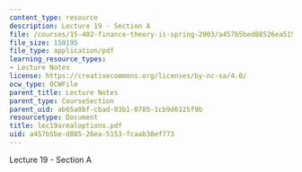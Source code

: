 ```yaml
---
content_type: resource
description: Lecture 19 - Section A
file: /courses/15-402-finance-theory-ii-spring-2003/a457b5bed88526ea5153fcaab30ef773_lec19arealoptions.pdf
file_size: 150195
file_type: application/pdf
learning_resource_types:
- Lecture Notes
license: https://creativecommons.org/licenses/by-nc-sa/4.0/
ocw_type: OCWFile
parent_title: Lecture Notes
parent_type: CourseSection
parent_uid: ab65a0bf-cbad-03b1-0785-1cb9d6125f9b
resourcetype: Document
title: lec19arealoptions.pdf
uid: a457b5be-d885-26ea-5153-fcaab30ef773
---
```

Lecture 19 - Section A